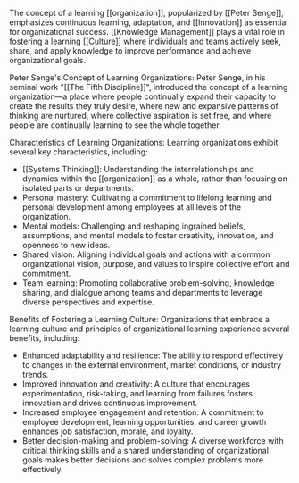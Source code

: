 The concept of a learning [[organization]], popularized by [[Peter Senge]], emphasizes continuous learning, adaptation, and [[Innovation]] as essential for organizational success. [[Knowledge Management]] plays a vital role in fostering a learning [[Culture]] where individuals and teams actively seek, share, and apply knowledge to improve performance and achieve organizational goals.

Peter Senge's Concept of Learning Organizations: Peter Senge, in his seminal work "[[The Fifth Discipline]]", introduced the concept of a learning organization—a place where people continually expand their capacity to create the results they truly desire, where new and expansive patterns of thinking are nurtured, where collective aspiration is set free, and where people are continually learning to see the whole together.

Characteristics of Learning Organizations: Learning organizations exhibit several key characteristics, including:

- [[Systems Thinking]]: Understanding the interrelationships and dynamics within the [[organization]] as a whole, rather than focusing on isolated parts or departments.
- Personal mastery: Cultivating a commitment to lifelong learning and personal development among employees at all levels of the organization.
- Mental models: Challenging and reshaping ingrained beliefs, assumptions, and mental models to foster creativity, innovation, and openness to new ideas.
- Shared vision: Aligning individual goals and actions with a common organizational vision, purpose, and values to inspire collective effort and commitment.
- Team learning: Promoting collaborative problem-solving, knowledge sharing, and dialogue among teams and departments to leverage diverse perspectives and expertise.

Benefits of Fostering a Learning Culture: Organizations that embrace a learning culture and principles of organizational learning experience several benefits, including:

- Enhanced adaptability and resilience: The ability to respond effectively to changes in the external environment, market conditions, or industry trends.
- Improved innovation and creativity: A culture that encourages experimentation, risk-taking, and learning from failures fosters innovation and drives continuous improvement.
- Increased employee engagement and retention: A commitment to employee development, learning opportunities, and career growth enhances job satisfaction, morale, and loyalty.
- Better decision-making and problem-solving: A diverse workforce with critical thinking skills and a shared understanding of organizational goals makes better decisions and solves complex problems more effectively.